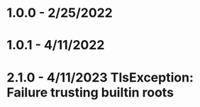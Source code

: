 # 1.0.0 - 2/25/2022
# 1.0.1 - 4/11/2022
# 2.1.0 - 4/11/2023 TlsException: Failure trusting builtin roots